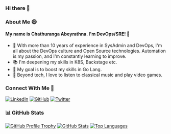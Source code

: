 ### Hi there 👋

### About Me 😄

#### My name is Chathuranga Abeyrathna. I'm DevOps/SRE! 🤖
- 🔭 With more than 10 years of experience in SysAdmin and DevOps, I'm all about the DevOps culture and Open Source technologies. Automation is my passion, and I'm constantly learning to improve.
- 📚 I'm deepening my skills in K8S, Backstage etc.
- 🌱 My goal is to boost my skills in Go Lang.
- 👯 Beyond tech, I love to listen to classical music and play video games.

### Connect With Me 🤝

[![LinkedIn](https://img.shields.io/badge/LinkedIn-0077B5?style=for-the-badge&logo=linkedin&logoColor=white)](https://linkedin.com/in/chathuranga50)
[![GitHub](https://img.shields.io/badge/GitHub-100000?style=for-the-badge&logo=github&logoColor=white)](https://github.com/chaturanga50)
[![Twitter](https://img.shields.io/badge/Twitter-1DA1F2?style=for-the-badge&logo=twitter&logoColor=white)](https://twitter.com/chaturanga50)

### 📊 GitHub Stats
[![GitHub Profile Trophy](https://github-profile-trophy.vercel.app/?username=chaturanga50&theme=onedark)](https://github.com/chaturanga50)
[![GitHub Stats](https://github-readme-stats.vercel.app/api?username=chaturanga50&show_icons=true&theme=radical)](https://github.com/chaturanga50)
[![Top Languages](https://github-readme-stats.vercel.app/api/top-langs/?username=chaturanga50&layout=compact&theme=radical)](https://github.com/chaturanga50)
